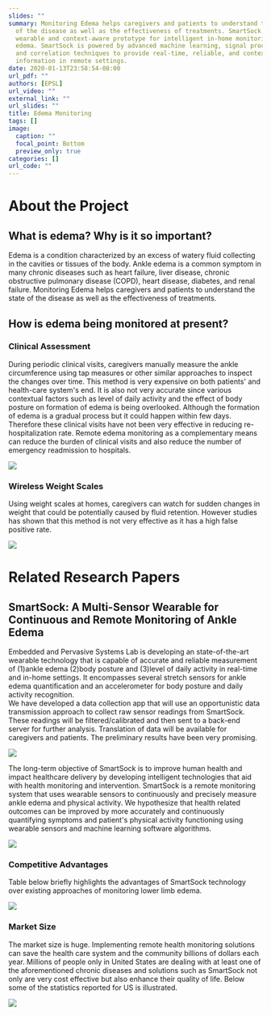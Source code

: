 ```yaml
---
slides: ""
summary: Monitoring Edema helps caregivers and patients to understand the state
  of the disease as well as the effectiveness of treatments. SmartSock is a
  wearable and context-aware prototype for intelligent in-home monitoring of
  edema. SmartSock is powered by advanced machine learning, signal processing,
  and correlation techniques to provide real-time, reliable, and context-rich
  information in remote settings.
date: 2020-01-13T23:58:54-08:00
url_pdf: ""
authors: [EPSL]
url_video: ""
external_link: ""
url_slides: ""
title: Edema Monitoring
tags: []
image:
  caption: ""
  focal_point: Bottom
  preview_only: true
categories: []
url_code: ""
---
```

# About the Project

## What is edema? Why is it so important?

Edema is a condition characterized by an excess of watery fluid collecting in the cavities or tissues of the body. Ankle edema is a common symptom in many chronic diseases such as heart failure, liver disease, chronic obstructive pulmonary disease (COPD), heart disease, diabetes, and renal failure. Monitoring Edema helps caregivers and patients to understand the state of the disease as well as the effectiveness of treatments.   

## How is edema being monitored at present?

### Clinical Assessment

During periodic clinical visits, caregivers manually measure the ankle circumference using tap measures or other similar approaches to inspect the changes over time. This method is very expensive on both patients' and health-care system's end. It is also not very accurate since various contextual factors such as level of daily activity and the effect of body posture on formation of edema is being overlooked. Although the formation of edema is a gradual process but it could happen within few days. Therefore these clinical visits have not been very effective in reducing re-hospitalization rate. Remote edema monitoring as a complementary means can reduce the burden of clinical visits and also reduce the number of emergency readmission to hospitals.

![](11.jpg)

### Wireless Weight Scales

Using weight scales at homes, caregivers can watch for sudden changes in weight that could be potentially caused by fluid retention. However studies has shown that this method is not very effective as it has a high false positive rate.

![](1.png)

# Related Research Papers

## SmartSock: A Multi-Sensor Wearable for Continuous and Remote Monitoring of Ankle Edema

Embedded and Pervasive Systems Lab is developing an state-of-the-art wearable technology that is capable of accurate and reliable measurement of (1)ankle edema (2)body posture and (3)level of daily activity in real-time and in-home settings. It encompasses several stretch sensors for ankle edema quantification and an accelerometer for body posture and daily activity recognition.\
We have developed a data collection app that will use an opportunistic data transmission approach to collect raw sensor readings from SmartSock. These readings will be filtered/calibrated and then sent to a back-end server for further analysis. Translation of data will be available for caregivers and patients. The preliminary results have been very promising.


![](1.jpg)

The long-term objective of SmartSock is to improve human health and impact healthcare delivery by developing intelligent technologies that aid with health monitoring and intervention. SmartSock is a remote monitoring system that uses wearable sensors to continuously and precisely measure ankle edema and physical activity. We hypothesize that health related outcomes can be improved by more accurately and continuously quantifying symptoms and patient's physical activity functioning using wearable sensors and machine learning software algorithms.

![](12.jpg)

### Competitive Advantages

Table below briefly highlights the advantages of SmartSock technology over existing approaches of monitoring lower limb edema.


![](13.jpg)



### Market Size

The market size is huge. Implementing remote health monitoring solutions can save the health care system and the community billions of dollars each year. Millions of people only in United States are dealing with at least one of the aforementioned chronic diseases and solutions such as SmartSock not only are very cost effective but also enhance their quality of life. Below some of the statistics reported for US is illustrated.


![](14.jpg)

